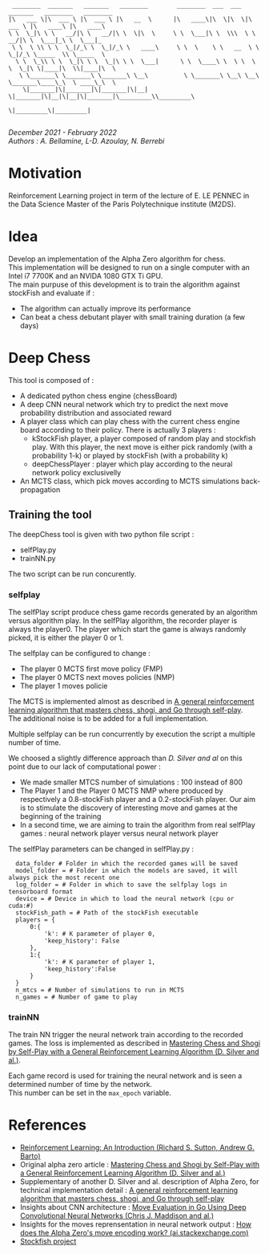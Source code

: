 ```
 ________  _______   _______   ________        ________  ___  ___  _______   ________   ________      
|\   ___ \|\  ___ \ |\  ___ \ |\   __  \      |\   ____\|\  \|\  \|\  ___ \ |\   ____\ |\   ____\     
\ \  \_|\ \ \   __/|\ \   __/|\ \  \|\  \     \ \  \___|\ \  \\\  \ \   __/|\ \  \___|_\ \  \___|_    
 \ \  \ \\ \ \  \_|/_\ \  \_|/_\ \   ____\     \ \  \    \ \   __  \ \  \_|/_\ \_____  \\ \_____  \   
  \ \  \_\\ \ \  \_|\ \ \  \_|\ \ \  \___|      \ \  \____\ \  \ \  \ \  \_|\ \|____|\  \\|____|\  \  
   \ \_______\ \_______\ \_______\ \__\          \ \_______\ \__\ \__\ \_______\____\_\  \ ____\_\  \ 
    \|_______|\|_______|\|_______|\|__|           \|_______|\|__|\|__|\|_______|\_________\\_________\
                                                                               \|_________\|_________|
                                                                                                      
```

*December 2021 - February 2022*  
*Authors : A. Bellamine, L-D. Azoulay, N. Berrebi*

# Motivation

Reinforcement Learning project in term of the lecture of E. LE PENNEC in the Data Science Master of the Paris Polytechnique institute (M2DS).

# Idea

Develop an implementation of the Alpha Zero algorithm for chess.  
This implementation will be designed to run on a single computer with an Intel i7 7700K and an NVIDA 1080 GTX Ti GPU.  
The main purpuse of this development is to train the algorithm against stockFish and evaluate if :  
- The algorithm can actually improve its performance
- Can beat a chess debutant player with small training duration (a few days)

# Deep Chess

This tool is composed of :
- A dedicated python chess engine (chessBoard)
- A deep CNN neural network which try to predict the next move probability distribution and associated reward
- A player class which can play chess with the current chess engine board according to their policy. There is actually 3 players :
  - kStockFish player, a player composed of random play and stockfish play. With this player, the next move is either pick randomly (with a probability 1-k) or played by stockFish (with a probability k)
  - deepChessPlayer : player which play according to the neural network policy exclusivelly
- An MCTS class, which pick moves according to MCTS simulations back-propagation

## Training the tool

The deepChess tool is given with two python file script :
- selfPlay.py
- trainNN.py

The two script can be run concurently.

###  selfplay

The selfPlay script produce chess game records generated by an algorithm versus algorithm play.
In the selfPlay algorithm, the recorder player is always the player0.
The player which start the game is always randomly picked, it is either the player 0 or 1.

The selfplay can be configured to change :
- The player 0 MCTS first move policy (FMP)
- The player 0 MCTS next moves policies (NMP)
- The player 1 moves policie

The MCTS is implemented almost as described in [A general reinforcement learning algorithm that masters chess, shogi, and Go through self-play](https://www.science.org/doi/suppl/10.1126/science.aar6404/suppl_file/).  
The additional noise is to be added for a full implementation.

Multiple selfplay can be run concurrently by execution the script a multiple number of time.

We choosed a slightly difference approach than *D. Silver and al* on this point due to our lack of computational power :
- We made smaller MTCS number of simulations : 100 instead of 800
- The Player 1 and the Player 0 MCTS NMP where produced by respectively a 0.8-stockFish player and a 0.2-stockFish player. Our aim is to stimulate the discovery of interesting move and games at the beginning of the training
- In a second time, we are aiming to train the algorithm from real selfPlay games : neural network player versus neural network player

The selfPlay parameters can be changed in selfPlay.py :
```
  data_folder # Folder in which the recorded games will be saved
  model_folder = # Folder in which the models are saved, it will always pick the most recent one
  log_folder = # Folder in which to save the selfplay logs in tensorboard format
  device = # Device in which to load the neural network (cpu or cuda:#)
  stockFish_path = # Path of the stockFish executable
  players = {
      0:{
          'k': # K parameter of player 0, 
          'keep_history': False
      },
      1:{
          'k': # K parameter of player 1, 
          'keep_history':False
      }
  }
  n_mtcs = # Number of simulations to run in MCTS
  n_games = # Number of game to play
```

### trainNN

The train NN trigger the neural network train according to the recorded games.
The loss is implemented as described in [Mastering Chess and Shogi by Self-Play with a General Reinforcement Learning Algorithm (D. Silver and al.)](https://arxiv.org/abs/1712.01815).

Each game record is used for training the neural network and is seen a determined number of time by the network.  
This number can be set in the `max_epoch` variable.

# References

- [Reinforcement Learning: An Introduction (Richard S. Sutton, Andrew G. Barto)](http://web.stanford.edu/class/psych209/Readings/SuttonBartoIPRLBook2ndEd.pdf)
- Original alpha zero article : [Mastering Chess and Shogi by Self-Play with a General Reinforcement Learning Algorithm (D. Silver and al.)](https://arxiv.org/abs/1712.01815)
- Supplementary of another D. Silver and al. description of Alpha Zero, for technical implementation detail : [A general reinforcement learning algorithm that masters chess, shogi, and Go through self-play](https://www.science.org/doi/suppl/10.1126/science.aar6404/suppl_file/aar6404-silver-sm.pdf)
- Insights about CNN architecture : [Move Evaluation in Go Using Deep Convolutional Neural Networks (Chris J. Maddison and al.)](https://arxiv.org/abs/1412.6564)
- Insights for the moves reprensentation in neural network output : [How does the Alpha Zero's move encoding work?
  (ai.stackexchange.com)](https://ai.stackexchange.com/questions/27336/how-does-the-alpha-zeros-move-encoding-work)
- [Stockfish project](https://stockfishchess.org/)
